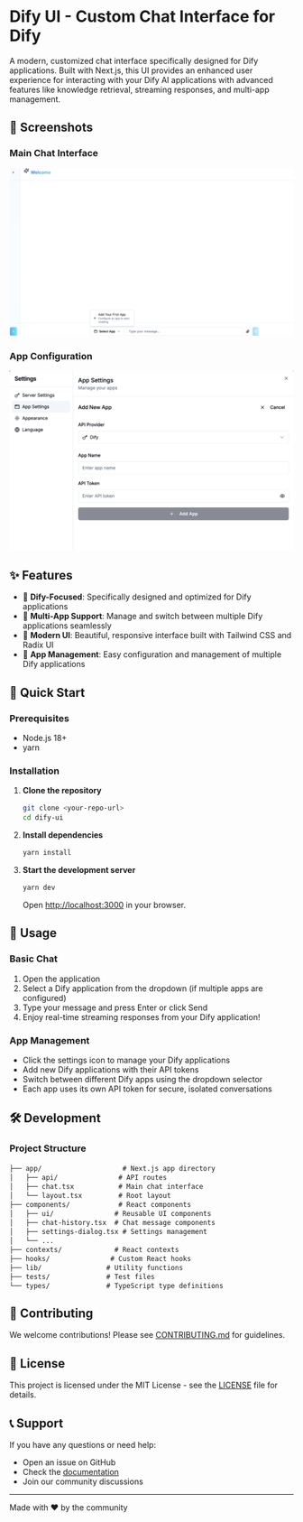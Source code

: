 # Dify UI - Custom Chat Interface for Dify

A modern, customized chat interface specifically designed for Dify applications. Built with Next.js, this UI provides an enhanced user experience for interacting with your Dify AI applications with advanced features like knowledge retrieval, streaming responses, and multi-app management.

## 📸 Screenshots

### Main Chat Interface
![Dify UI Chat Interface](home.png)

### App Configuration
![App Configuration Dialog](app-config.png)

## ✨ Features

- 🎯 **Dify-Focused**: Specifically designed and optimized for Dify applications
- 🔄 **Multi-App Support**: Manage and switch between multiple Dify applications seamlessly
- 🎨 **Modern UI**: Beautiful, responsive interface built with Tailwind CSS and Radix UI
- 🔧 **App Management**: Easy configuration and management of multiple Dify applications

## 🚀 Quick Start

### Prerequisites

- Node.js 18+ 
- yarn

### Installation

1. **Clone the repository**
   ```bash
   git clone <your-repo-url>
   cd dify-ui
   ```

2. **Install dependencies**
   ```bash
   yarn install
   ```

3. **Start the development server**
   ```bash
   yarn dev
   ```
   Open [http://localhost:3000](http://localhost:3000) in your browser.

## 📖 Usage

### Basic Chat
1. Open the application
2. Select a Dify application from the dropdown (if multiple apps are configured)
3. Type your message and press Enter or click Send
4. Enjoy real-time streaming responses from your Dify application!

### App Management
- Click the settings icon to manage your Dify applications
- Add new Dify applications with their API tokens
- Switch between different Dify apps using the dropdown selector
- Each app uses its own API token for secure, isolated conversations

## 🛠 Development

### Project Structure
```
├── app/                    # Next.js app directory
│   ├── api/               # API routes
│   ├── chat.tsx           # Main chat interface
│   └── layout.tsx         # Root layout
├── components/            # React components
│   ├── ui/               # Reusable UI components
│   ├── chat-history.tsx  # Chat message components
│   ├── settings-dialog.tsx # Settings management
│   └── ...
├── contexts/             # React contexts
├── hooks/               # Custom React hooks
├── lib/                # Utility functions
├── tests/              # Test files
└── types/              # TypeScript type definitions
```

## 🤝 Contributing

We welcome contributions! Please see [CONTRIBUTING.md](CONTRIBUTING.md) for guidelines.


## 📄 License

This project is licensed under the MIT License - see the [LICENSE](LICENSE) file for details.

## 📞 Support

If you have any questions or need help:
- Open an issue on GitHub
- Check the [documentation](docs/)
- Join our community discussions

---

Made with ❤️ by the community
